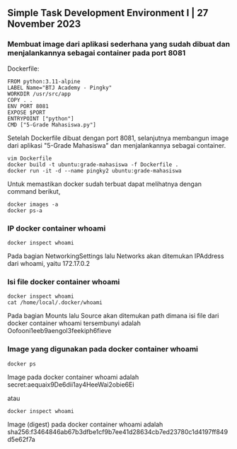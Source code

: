 ## Simple Task Development Environment I | 27 November 2023

### Membuat image dari aplikasi sederhana yang sudah dibuat dan menjalankannya sebagai container pada port 8081
Dockerfile:

    FROM python:3.11-alpine
    LABEL Name="BTJ Academy - Pingky"
    WORKDIR /usr/src/app
    COPY . .
    ENV PORT 8081
    EXPOSE $PORT
    ENTRYPOINT ["python"]
    CMD ["5-Grade Mahasiswa.py"]

Setelah Dockerfile dibuat dengan port 8081, selanjutnya membangun image dari aplikasi "5-Grade Mahasiswa" dan menjalankannya sebagai container.

    vim Dockerfile
    docker build -t ubuntu:grade-mahasiswa -f Dockerfile .
    docker run -it -d --name pingky2 ubuntu:grade-mahasiswa

Untuk memastikan docker sudah terbuat dapat melihatnya dengan command berikut,

    docker images -a
    docker ps-a

### IP docker container whoami

    docker inspect whoami
Pada bagian NetworkingSettings lalu Networks akan ditemukan IPAddress dari whoami, yaitu 172.17.0.2

### Isi file docker container whoami

    docker inspect whoami
    cat /home/local/.docker/whoami
Pada bagian Mounts lalu Source akan ditemukan path dimana isi file dari docker container whoami tersembunyi adalah Oofooni1eeb9aengol3feekiph6fieve

### Image yang digunakan pada docker container whoami

    docker ps
Image pada docker container whoami adalah secret:aequaix9De6dii1ay4HeeWai2obie6Ei

atau

    docker inspect whoami

Image (digest) pada docker container whoami adalah
sha256:f3464846ab67b3dfbe1cf9b7ee41d28634cb7ed23780c1d4197ff849d5e62f7a
